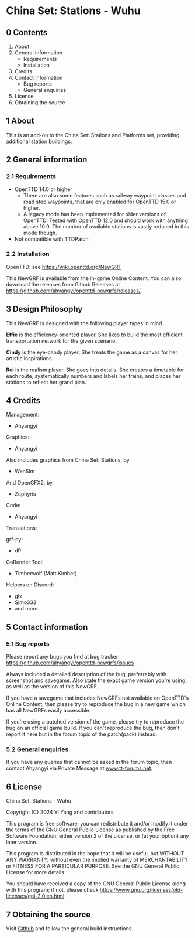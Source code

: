 # China Set: Stations - Wuhu


## 0 Contents

1. About
2. General information
    - Requirements
    - Installation
4. Credits
5. Contact information
    - Bug reports
    - General enquiries
6. License
7. Obtaining the source


## 1 About

This is an add-on to the China Set: Stations and Platforms set, providing additional station buildings.

## 2 General information

### 2.1 Requirements

- OpenTTD 14.0 or higher
    * There are also some features such as railway waypoint classes and road stop waypoints, that are only enabled for OpenTTD 15.0 or higher.
    * A legacy mode has been implemented for older versions of OpenTTD. Tested with OpenTTD 12.0 and should work with anything above 10.0. The number of available stations is vastly reduced in this mode though.
- Not compatible with TTDPatch

### 2.2 Installation

OpenTTD:
see https://wiki.openttd.org/NewGRF
  
This NewGRF is available from the in-game Online Content. You can also download the releases from Github Releases at https://github.com/ahyangyi/openttd-newgrfs/releases/.

## 3 Design Philosophy

This NewGRF is designed with the following player types in mind.

**Effie** is the efficiency-oriented player. She likes to build the most efficient transportation network for the given scenario.

**Cindy** is the eye-candy player. She treats the game as a canvas for her artistic inspirations.

**Rei** is the realism player. She goes into details. She creates a timetable for each route, systematically numbers and labels her trains, and places her stations to reflect her grand plan.

## 4 Credits

Management:
- Ahyangyi

Graphics:
- Ahyangyi

Also includes graphics from China Set: Stations, by
- WenSim

And OpenGFX2, by
- Zephyris

Code:
- Ahyangyi

Translations:

grf-py:
- dP

GoRender Tool:
- Timberwolf (Matt Kimber)

Helpers on Discord:
- glx
- Simo333
- and more...

## 5 Contact information
### 5.1 Bug reports

Please report any bugs you find at
  bug tracker: https://github.com/ahyangyi/openttd-newgrfs/issues

Always included a detailed description of the bug, preferrably with
screenshot and savegame. Also state the exact game version you're using,
as well as the version of this NewGRF.

If you have a savegame that includes NewGRFs not available on OpenTTD's
Online Content, then please try to reproduce the bug in a new game
which has all NewGRFs easily accessible.

If you're using a patched version of the game, please try to reproduce
the bug on an official game build. If you can't reproduce the bug, then
don't report it here but in the forum topic of the patch(pack) instead.

### 5.2 General enquiries

If you have any queries that cannot be asked in the forum topic, then
contact Ahyangyi via Private Message at www.tt-forums.net.


## 6 License

China Set: Stations - Wuhu

Copyright (C) 2024 Yi Yang and contributors

This program is free software; you can redistribute it and/or modify
it under the terms of the GNU General Public License as published by
the Free Software Foundation; either version 2 of the License, or
(at your option) any later version.

This program is distributed in the hope that it will be useful,
but WITHOUT ANY WARRANTY; without even the implied warranty of
MERCHANTABILITY or FITNESS FOR A PARTICULAR PURPOSE.  See the
GNU General Public License for more details.

You should have received a copy of the GNU General Public License along
with this program; if not, please check 
https://www.gnu.org/licenses/old-licenses/gpl-2.0.en.html


## 7 Obtaining the source
Visit [Github](https://github.com/ahyangyi/openttd-newgrfs) and follow the general build instructions.
